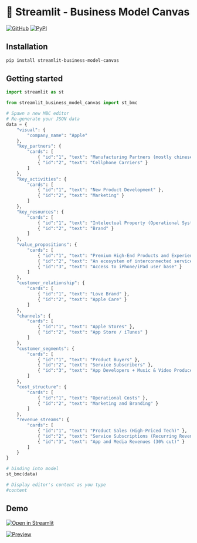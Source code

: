 # 📝 Streamlit - Business Model Canvas

[![GitHub][github_badge]][github_link] [![PyPI][pypi_badge]][pypi_link] 

## Installation

```sh
pip install streamlit-business-model-canvas
```

## Getting started

```python
import streamlit as st

from streamlit_business_model_canvas import st_bmc

# Spawn a new MBC editor
# Re-generate your JSON data
data = {
    "visual": {
        "company_name": "Apple"
    },
    "key_partners": {
        "cards": [
            { "id":"1", "text": "Manufacturing Partners (mostly chinese)" },
            { "id":"2", "text": "Cellphone Carriers" }
        ]
    },
    "key_activities": {
        "cards": [
            { "id":"1", "text": "New Product Development" },
            { "id":"2", "text": "Marketing" }
        ]
    },
    "key_resources": {
        "cards": [
            { "id":"1", "text": "Intelectual Property (Operational Systems, digital plataform, etc)" },
            { "id":"2", "text": "Brand" }
        ]
    },
    "value_propositions": {
        "cards": [
            { "id":"1", "text": "Premium High-End Products and Experience" },
            { "id":"2", "text": "An ecosystem of interconnected services" },
            { "id":"3", "text": "Access to iPhone/iPad user base" }
        ]
    },
    "customer_relationship": {
        "cards": [
            { "id":"1", "text": "Love Brand" },
            { "id":"2", "text": "Apple Care" }
        ]
    },
    "channels": {
        "cards": [
            { "id":"1", "text": "Apple Stores" },
            { "id":"2", "text": "App Store / iTunes" }
        ]
    },
    "customer_segments": {
        "cards": [
            { "id":"1", "text": "Product Buyers" },
            { "id":"2", "text": "Service Subscribers" },
            { "id":"3", "text": "App Developers + Music & Video Producers" }
        ]
    },
    "cost_structure": {
        "cards": [
            { "id":"1", "text": "Operational Costs" },
            { "id":"2", "text": "Marketing and Branding" }
        ]
    },
    "revenue_streams": {
        "cards": [
            { "id":"1", "text": "Product Sales (High-Priced Tech)" },
            { "id":"2", "text": "Service Subscriptions (Recurring Revenue)" },
            { "id":"3", "text": "App and Media Revenues (30% cut)" }
        ]
    }
}

# binding into model
st_bmc(data)

# Display editor's content as you type
#content
```

## Demo

[![Open in Streamlit][share_badge]][share_link] 

[![Preview][share_img]][share_link]

[share_badge]: https://static.streamlit.io/badges/streamlit_badge_black_white.svg
[share_link]: https://share.streamlit.io/okld/streamlit-gallery/main?p=ace-editor
[share_img]: https://raw.githubusercontent.com/okld/streamlit-ace/main/preview.png

[github_badge]: https://badgen.net/badge/icon/GitHub?icon=github&color=black&label
[github_link]: https://github.com/teq-thuynguyen/streamlit-business_model_canvas

[pypi_badge]: https://badgen.net/pypi/v/streamlit-ace?icon=pypi&color=black&label
[pypi_link]: https://pypi.org/project/streamlit-ace